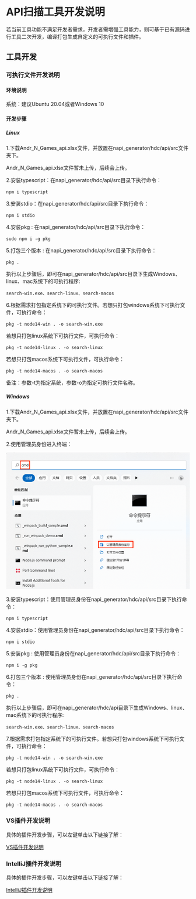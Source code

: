 # API扫描工具开发说明

若当前工具功能不满足开发者需求，开发者需增强工具能力，则可基于已有源码进行工具二次开发，编译打包生成自定义的可执行文件和插件。

## 工具开发

### 可执行文件开发说明

#### 环境说明

系统：建议Ubuntu 20.04或者Windows 10

#### 开发步骤

##### Linux
1.下载Andr_N_Games_api.xlsx文件，并放置在napi_generator/hdc/api/src文件夹下。

Andr_N_Games_api.xlsx文件暂未上传，后续会上传。

2.安装typescript：在napi_generator/hdc/api/src目录下执行命令：

	npm i typescript

3.安装stdio：在napi_generator/hdc/api/src目录下执行命令：

	npm i stdio

4.安装pkg : 在napi_generator/hdc/api/src目录下执行命令：

	sudo npm i -g pkg

5.打包三个版本 : 在napi_generator/hdc/api/src目录下执行命令：

	pkg .

执行以上步骤后，即可在napi_generator/hdc/api/src目录下生成Windows、linux、mac系统下的可执行程序:

	search-win.exe、search-linux、search-macos

6.根据需求打包指定系统下的可执行文件。若想只打包windows系统下可执行文件，可执行命令：

	pkg -t node14-win . -o search-win.exe

若想只打包linux系统下可执行文件，可执行命令：

	pkg -t node14-linux . -o search-linux

若想只打包macos系统下可执行文件，可执行命令：

	pkg -t node14-macos . -o search-macos

备注：参数-t为指定系统，参数-o为指定可执行文件名称。


##### Windows

1.下载Andr_N_Games_api.xlsx文件，并放置在napi_generator/hdc/api/src文件夹下。

Andr_N_Games_api.xlsx文件暂未上传，后续会上传。

2.使用管理员身份进入终端：

![](../figures/pic_admin.png)

3.安装typescript：使用管理员身份在napi_generator/hdc/api/src目录下执行命令：

	npm i typescript

4.安装stdio：使用管理员身份在napi_generator/hdc/api/src目录下执行命令：

	npm i stdio

5.安装pkg : 使用管理员身份在napi_generator/hdc/api/src目录下执行命令：

	npm i -g pkg

6.打包三个版本 : 使用管理员身份在napi_generator/hdc/api/src目录下执行命令：

	pkg .

执行以上步骤后，即可在napi_generator/hdc/api目录下生成Windows、linux、mac系统下的可执行程序:

	search-win.exe、search-linux、search-macos

7.根据需求打包指定系统下的可执行文件。若想只打包windows系统下可执行文件，可执行命令：

	pkg -t node14-win . -o search-win.exe

若想只打包linux系统下可执行文件，可执行命令：

	pkg -t node14-linux . -o search-linux

若想只打包macos系统下可执行文件，可执行命令：

	pkg -t node14-macos . -o search-macos

### VS插件开发说明

具体的插件开发步骤，可以左键单击以下链接了解：

[VS插件开发说明](https://gitee.com/openharmony/napi_generator/blob/master/hdc/api/api_scan_vs_plugin/docs/DEVELOP_ZH.md)

### IntelliJ插件开发说明

具体的插件开发步骤，可以左键单击以下链接了解：

[IntelliJ插件开发说明](https://gitee.com/openharmony/napi_generator/blob/master/hdc/api/api_scan_IntelliJ_plugin/docs/DEVELOP_ZH.md)

